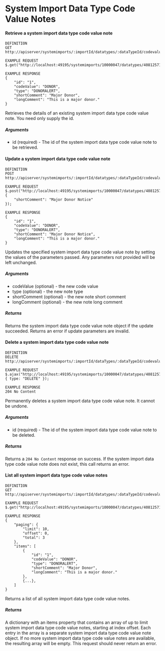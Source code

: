 # System Import Data Type Code Value Notes

#### Retrieve a system import data type code value note

```
DEFINITION
GET http://apiserver/systemimports/:importId/datatypes/:dataTypeId/codevaluenotes/:id

EXAMPLE REQUEST
$.get("http://localhost:49195/systemimports/10000047/datatypes/40812571/codevaluenotes/1");

EXAMPLE RESPONSE
{
    "id": "1",
    "codeValue": "DONOR",
    "type": "DONORALERT",
    "shortComment": "Major Donor",
    "longComment": "This is a major donor."
}

```

Retrieves the details of an existing system import data type code value note. You need only supply the id.

##### Arguments

* id (required) - The id of the system import data type code value note to be retrieved.

#### Update a system import data type code value note

```
DEFINITION
POST http://apiserver/systemimports/:importId/datatypes/:dataTypeId/codevaluenotes/:id

EXAMPLE REQUEST
$.post("http://localhost:49195/systemimports/10000047/datatypes/40812571/codevaluenotes/1", {
    "shortComment": "Major Donor Notice"
});

EXAMPLE RESPONSE
{
    "id": "1",
    "codeValue": "DONOR",
    "type": "DONORALERT",
    "shortComment": "Major Donor Notice",
    "longComment": "This is a major donor."
}

```

Updates the specified system import data type code value note by setting the values of the parameters passed. Any parameters not provided will be left unchanged.

##### Arguments

* codeValue (optional) - the new code value
* type (optional) - the new note type
* shortComment (optional) - the new note short comment
* longComment (optional) - the new note long comment

##### Returns

Returns the system import data type code value note object if the update succeeded. Returns an error if update parameters are invalid.

#### Delete a system import data type code value note

```
DEFINITION
DELETE http://apiserver/systemimports/:importId/dataTypes/:dataTypeId/codevaluenotes/:id

EXAMPLE REQUEST
$.ajax("http://localhost:49195/systemimports/10000047/datatypes/40812571/codevaluenotes/1", { type: "DELETE" });

EXAMPLE RESPONSE
204 No Content

```

Permanently deletes a system import data type code value note. It cannot be undone.

##### Arguments

* id (required) - The id of the system import data type code value note to be deleted.

##### Returns

Returns a `204 No Content` response on success. If the system import data type code value note does not exist, this call returns an error.

#### List all system import data type code value notes

```
DEFINITION
GET http://apiserver/systemimports/:importId/datatypes/:dataTypeId/codevaluenotes

EXAMPLE REQUEST
$.get("http://localhost:49195/systemimports/10000047/datatypes/40812571/codevaluenotes");

EXAMPLE RESPONSE
{
    "paging": {
        "limit": 10,
        "offset": 0,
        "total": 3
    },
    "items": [
        {
            "id": "1",
            "codeValue": "DONOR",
            "type": "DONORALERT",
            "shortComment": "Major Donor",
            "longComment": "This is a major donor."
        },
        {...},
    ]
}

```

Returns a list of all system import data type code value notes.

##### Returns

A dictionary with an items property that contains an array of up to limit system import data type code value notes, starting at index offset. Each entry in the array is a separate system import data type code value note object. If no more system import data type code value notes are available, the resulting array will be empty. This request should never return an error.